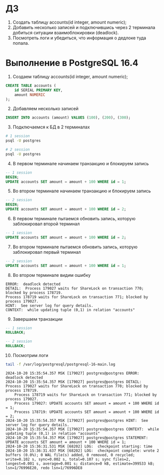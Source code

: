 # ДЗ
1. Создать таблицу accounts(id integer, amount numeric);
2. Добавить несколько записей и подключившись через 2 терминала добиться ситуации взаимоблокировки (deadlock).
3. Посмотреть логи и убедиться, что информация о дедлоке туда попала.

# Выполнение в PostgreSQL 16.4
1. Создаем таблицу accounts(id integer, amount numeric);
```sql
CREATE TABLE accounts (
    id SERIAL PRIMARY KEY,
    amount NUMERIC
);
```

2. Добавляем несколько записей
```sql
INSERT INTO accounts (amount) VALUES (100), (200), (300);
```

3. Подключаемся к БД в 2 терминалах
```bash
# 1 session
psql -U postgres

# 2 session
psql -U postgres
```

4. В первом терминале начинаем транзакцию и блокируем запись
```sql
-- 1 session
BEGIN;
UPDATE accounts SET amount = amount + 100 WHERE id = 1;
```

5. Во втором терминале начинаем транзакцию и блокируем запись
```sql
-- 2 session
BEGIN;
UPDATE accounts SET amount = amount + 100 WHERE id = 2;
```

6. В первом терминале пытаемся обновить запись, которую заблокировал второй терминал
```sql
-- 1 session
UPDATE accounts SET amount = amount + 100 WHERE id = 2;
```

7. Во втором терминале пытаемся обновить запись, которую заблокировал первый терминал
```sql
-- 2 session
UPDATE accounts SET amount = amount + 100 WHERE id = 1;
```

8. Во втором терминале видим ошибку
```text
ERROR:  deadlock detected
DETAIL:  Process 179027 waits for ShareLock on transaction 770; blocked by process 178719.
Process 178719 waits for ShareLock on transaction 771; blocked by process 179027.
HINT:  See server log for query details.
CONTEXT:  while updating tuple (0,1) in relation "accounts"
```

9. Завершаем транзакции
```sql
-- 1 session
ROLLBACK;

-- 2 session
ROLLBACK;
```

10. Посмотрим логи
```bash
tail -f /var/log/postgresql/postgresql-16-main.log
```
```text
2024-10-20 15:35:54.357 MSK [179027] postgres@postgres ERROR:  deadlock detected
2024-10-20 15:35:54.357 MSK [179027] postgres@postgres DETAIL:  Process 179027 waits for ShareLock on transaction 770; blocked by process 178719.
	Process 178719 waits for ShareLock on transaction 771; blocked by process 179027.
	Process 179027: UPDATE accounts SET amount = amount + 100 WHERE id = 1;
	Process 178719: UPDATE accounts SET amount = amount + 100 WHERE id = 2;
2024-10-20 15:35:54.357 MSK [179027] postgres@postgres HINT:  See server log for query details.
2024-10-20 15:35:54.357 MSK [179027] postgres@postgres CONTEXT:  while updating tuple (0,1) in relation "accounts"
2024-10-20 15:35:54.357 MSK [179027] postgres@postgres STATEMENT:  UPDATE accounts SET amount = amount + 100 WHERE id = 1;
2024-10-20 15:36:31.531 MSK [68202] LOG:  checkpoint starting: time
2024-10-20 15:36:31.637 MSK [68202] LOG:  checkpoint complete: wrote 2 buffers (0.0%); 0 WAL file(s) added, 0 removed, 0 recycled; write=0.102 s, sync=0.002 s, total=0.107 s; sync files=2, longest=0.001 s, average=0.001 s; distance=0 kB, estimate=399533 kB; lsn=1/76996E20, redo lsn=1/76996DE8
```
